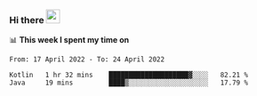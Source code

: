 ### Hi there <a href="https://www.gautamkrishnar.com/"><img src="https://media.giphy.com/media/hvRJCLFzcasrR4ia7z/giphy.gif" width="25px"></a>

📊 **This week I spent my time on**

<!--START_SECTION:waka-->

```text
From: 17 April 2022 - To: 24 April 2022

Kotlin   1 hr 32 mins    ████████████████████▓░░░░   82.21 %
Java     19 mins         ████▒░░░░░░░░░░░░░░░░░░░░   17.79 %
```

<!--END_SECTION:waka-->
